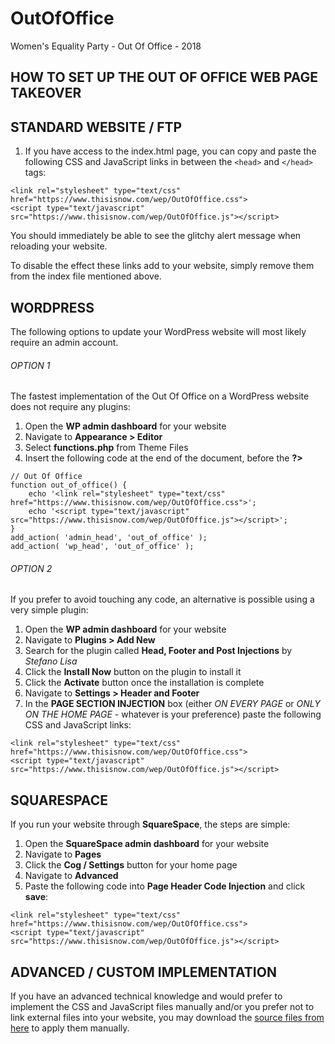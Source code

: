 # OutOfOffice
Women's Equality Party - Out Of Office - 2018

## HOW TO SET UP THE OUT OF OFFICE WEB PAGE TAKEOVER

## STANDARD WEBSITE / FTP

1. If you have access to the index.html page, you can copy and paste the following CSS and JavaScript links in between the `<head>` and `</head>` tags:
```
<link rel="stylesheet" type="text/css" href="https://www.thisisnow.com/wep/OutOfOffice.css">
<script type="text/javascript" src="https://www.thisisnow.com/wep/OutOfOffice.js"></script>
```
You should immediately be able to see the glitchy alert message when reloading your website.

To disable the effect these links add to your website, simply remove them from the index file mentioned above.


## WORDPRESS

The following options to update your WordPress website will most likely require an admin account.

###### OPTION 1

The fastest implementation of the Out Of Office on a WordPress website does not require any plugins:

1. Open the **WP admin dashboard** for your website
2. Navigate to **Appearance > Editor**
3. Select **functions.php** from Theme Files
4. Insert the following code at the end of the document, before the **?>**
```
// Out Of Office
function out_of_office() {
	echo '<link rel="stylesheet" type="text/css" href="https://www.thisisnow.com/wep/OutOfOffice.css">';
	echo '<script type="text/javascript" src="https://www.thisisnow.com/wep/OutOfOffice.js"></script>';
}
add_action( 'admin_head', 'out_of_office' );
add_action( 'wp_head', 'out_of_office' );
```
###### OPTION 2

If you prefer to avoid touching any code, an alternative is possible using a very simple plugin:

1. Open the **WP admin dashboard** for your website
2. Navigate to **Plugins > Add New**
3. Search for the plugin called **Head, Footer and Post Injections** by _Stefano Lisa_
4. Click the **Install Now** button on the plugin to install it
5. Click the **Activate** button once the installation is complete
6. Navigate to **Settings > Header and Footer**
7. In the **<HEAD> PAGE SECTION INJECTION** box (either _ON EVERY PAGE_ or _ONLY ON THE HOME PAGE_ - whatever is your preference) paste the following CSS and JavaScript links:
```
<link rel="stylesheet" type="text/css" href="https://www.thisisnow.com/wep/OutOfOffice.css">
<script type="text/javascript" src="https://www.thisisnow.com/wep/OutOfOffice.js"></script>
```

## SQUARESPACE

If you run your website through **SquareSpace**, the steps are simple:

1. Open the **SquareSpace admin dashboard** for your website
2. Navigate to **Pages**
3. Click the **Cog / Settings** button for your home page
4. Navigate to **Advanced**
5. Paste the following code into **Page Header Code Injection** and click **save**:
```
<link rel="stylesheet" type="text/css" href="https://www.thisisnow.com/wep/OutOfOffice.css">
<script type="text/javascript" src="https://www.thisisnow.com/wep/OutOfOffice.js"></script>
```

## ADVANCED / CUSTOM IMPLEMENTATION

If you have an advanced technical knowledge and would prefer to implement the CSS and JavaScript files manually and/or you prefer not to link external files into your website, you may download the [source files from here](https://www.thisisnow.com/wep/OutOfOffice.zip) to apply them manually.



